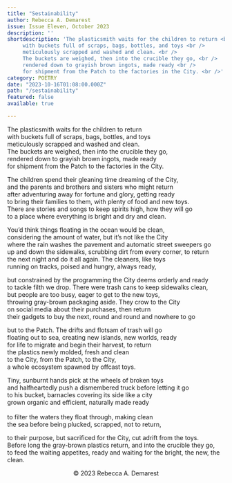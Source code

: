 ```yaml
---
title: "Sestainability"
author: Rebecca A. Demarest
issue: Issue Eleven, October 2023
description: ''
shortdescription: 'The plasticsmith waits for the children to return <br />
     with buckets full of scraps, bags, bottles, and toys <br />
     meticulously scrapped and washed and clean. <br />
     The buckets are weighed, then into the crucible they go, <br />
     rendered down to grayish brown ingots, made ready <br />
     for shipment from the Patch to the factories in the City. <br />'
category: POETRY
date: "2023-10-16T01:08:00.000Z"
path: "/sestainability"
featured: false
available: true

---
```


The plasticsmith waits for the children to return <br />
with buckets full of scraps, bags, bottles, and toys <br />
meticulously scrapped and washed and clean. <br />
The buckets are weighed, then into the crucible they go, <br />
rendered down to grayish brown ingots, made ready <br />
for shipment from the Patch to the factories in the City. <br />

The children spend their gleaning time dreaming of the City, <br />
and the parents and brothers and sisters who might return <br />
after adventuring away for fortune and glory, getting ready <br />
to bring their families to them, with plenty of food and new toys. <br />
There are stories and songs to keep spirits high, how they will go <br />
to a place where everything is bright and dry and clean. <br />

You’d think things floating in the ocean would be clean, <br />
considering the amount of water, but it’s not like the City <br />
where the rain washes the pavement and automatic street sweepers go <br />
up and down the sidewalks, scrubbing dirt from every corner, to return <br />
the next night and do it all again. The cleaners, like toys <br />
running on tracks, poised and hungry, always ready, <br />

but constrained by the programming the City deems orderly and ready <br />
to tackle filth we   drop. There were trash cans to keep sidewalks clean, <br />
  but people are too busy, eager to get to the new toys, <br />
throwing gray-brown packaging aside. They crow to the City <br />
on social media about their purchases, then return <br />
their gadgets   to buy   the next, round and round and nowhere to go <br />

but to the Patch. The drifts and flotsam of trash will go <br />
floating out to sea, creating new islands, new worlds, ready <br />
for life to migrate and begin their harvest, to return <br />
the plastics newly molded, fresh and clean <br />
to the City, from the Patch, to the City, <br />
a whole ecosystem spawned by offcast toys. <br />

Tiny, sunburnt hands pick at the wheels of broken toys <br />
and halfheartedly push a dismembered   truck before letting it go <br />
to his bucket, barnacles covering its side like a city <br />
grown organic and efficient, naturally made ready <br />  
to filter the waters they float through, making clean <br />
the sea before being plucked, scrapped, not to return, <br />

to their purpose, but sacrificed for the City, cut adrift from the toys. <br />
Before long the gray-brown plastics return, and into the crucible they go, <br />
to feed the waiting appetites, ready and waiting for the bright, the new, the clean. <br />


<p style="text-align: center;"> © 2023 Rebecca A. Demarest</p>
